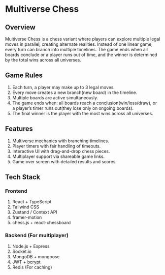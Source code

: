 # Multiverse Chess

## Overview

Multiverse Chess is a chess variant where players can explore multiple legal moves in parallel, creating alternate realities. Instead of one linear game, every turn can branch into multiple timelines. The game ends when all boards conclude or a player runs out of time, and the winner is determined by the total wins across all universes.

## Game Rules

1. Each turn, a player may make up to 3 legal moves.
2. Every move creates a new branch(new board) in the timeline.
3. Multiple boards are active simultaneously.
4. The game ends when: all boards reach a conclusion(win/loss/draw), or a player’s timer runs out(they lose only on ongoing boards).
5. The final winner is the player with the most wins across all universes.

## Features

1. Multiverse mechanics with branching timelines.
2. Player timers with fair handling of timeouts.
3. Interactive UI with drag-and-drop chess pieces.
4. Multiplayer support via shareable game links.
5. Game over screen with detailed results and scores.

## Tech Stack

### Frontend

1. React + TypeScript
2. Tailwind CSS
3. Zustand / Context API
4. framer-motion
5. chess.js + react-chessboard

### Backend (For multiplayer)

1. Node.js + Express
2. Socket.io
3. MongoDB + mongoose
4. JWT + bcrypt
5. Redis (For caching)



